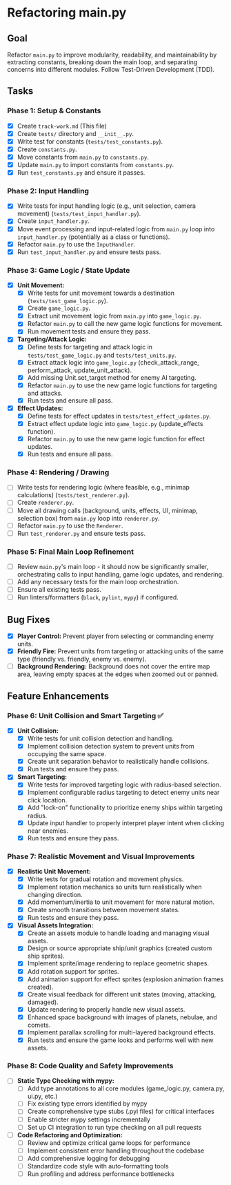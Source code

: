 # Refactoring main.py

## Goal
Refactor `main.py` to improve modularity, readability, and maintainability by extracting constants, breaking down the main loop, and separating concerns into different modules. Follow Test-Driven Development (TDD).

## Tasks

### Phase 1: Setup & Constants
- [x] Create `track-work.md` (This file)
- [x] Create `tests/` directory and `__init__.py`.
- [x] Write test for constants (`tests/test_constants.py`).
- [x] Create `constants.py`.
- [x] Move constants from `main.py` to `constants.py`.
- [x] Update `main.py` to import constants from `constants.py`.
- [x] Run `test_constants.py` and ensure it passes.

### Phase 2: Input Handling
- [x] Write tests for input handling logic (e.g., unit selection, camera movement) (`tests/test_input_handler.py`).
- [x] Create `input_handler.py`.
- [x] Move event processing and input-related logic from `main.py` loop into `input_handler.py` (potentially as a class or functions).
- [x] Refactor `main.py` to use the `InputHandler`.
- [x] Run `test_input_handler.py` and ensure tests pass.

### Phase 3: Game Logic / State Update

- [x] **Unit Movement:**
    - [x] Write tests for unit movement towards a destination (`tests/test_game_logic.py`).
    - [x] Create `game_logic.py`.
    - [x] Extract unit movement logic from `main.py` into `game_logic.py`.
    - [x] Refactor `main.py` to call the new game logic functions for movement.
    - [x] Run movement tests and ensure they pass.
- [x] **Targeting/Attack Logic:**
    - [x] Define tests for targeting and attack logic in `tests/test_game_logic.py` and `tests/test_units.py`.
    - [x] Extract attack logic into `game_logic.py` (check_attack_range, perform_attack, update_unit_attack).
    - [x] Add missing Unit.set_target method for enemy AI targeting.
    - [x] Refactor `main.py` to use the new game logic functions for targeting and attacks.
    - [x] Run tests and ensure all pass.
- [x] **Effect Updates:**
    - [x] Define tests for effect updates in `tests/test_effect_updates.py`.
    - [x] Extract effect update logic into `game_logic.py` (update_effects function).
    - [x] Refactor `main.py` to use the new game logic function for effect updates.
    - [x] Run tests and ensure all pass.

### Phase 4: Rendering / Drawing
- [ ] Write tests for rendering logic (where feasible, e.g., minimap calculations) (`tests/test_renderer.py`).
- [ ] Create `renderer.py`.
- [ ] Move all drawing calls (background, units, effects, UI, minimap, selection box) from `main.py` loop into `renderer.py`.
- [ ] Refactor `main.py` to use the `Renderer`.
- [ ] Run `test_renderer.py` and ensure tests pass.

### Phase 5: Final Main Loop Refinement
- [ ] Review `main.py`'s main loop - it should now be significantly smaller, orchestrating calls to input handling, game logic updates, and rendering.
- [ ] Add any necessary tests for the main loop orchestration.
- [ ] Ensure all existing tests pass.
- [ ] Run linters/formatters (`black`, `pylint`, `mypy`) if configured.

## Bug Fixes

- [x] **Player Control:** Prevent player from selecting or commanding enemy units.
- [x] **Friendly Fire:** Prevent units from targeting or attacking units of the same type (friendly vs. friendly, enemy vs. enemy).
- [ ] **Background Rendering:** Background does not cover the entire map area, leaving empty spaces at the edges when zoomed out or panned.

## Feature Enhancements

### Phase 6: Unit Collision and Smart Targeting ✅
- [x] **Unit Collision:**
    - [x] Write tests for unit collision detection and handling.
    - [x] Implement collision detection system to prevent units from occupying the same space.
    - [x] Create unit separation behavior to realistically handle collisions.
    - [x] Run tests and ensure they pass.
    
- [x] **Smart Targeting:**
    - [x] Write tests for improved targeting logic with radius-based selection.
    - [x] Implement configurable radius targeting to detect enemy units near click location.
    - [x] Add "lock-on" functionality to prioritize enemy ships within targeting radius.
    - [x] Update input handler to properly interpret player intent when clicking near enemies.
    - [x] Run tests and ensure they pass.

### Phase 7: Realistic Movement and Visual Improvements
- [x] **Realistic Unit Movement:**
    - [x] Write tests for gradual rotation and movement physics.
    - [x] Implement rotation mechanics so units turn realistically when changing direction.
    - [x] Add momentum/inertia to unit movement for more natural motion.
    - [x] Create smooth transitions between movement states.
    - [x] Run tests and ensure they pass.
    
- [x] **Visual Assets Integration:**
    - [x] Create an assets module to handle loading and managing visual assets.
    - [x] Design or source appropriate ship/unit graphics (created custom ship sprites).
    - [x] Implement sprite/image rendering to replace geometric shapes.
    - [x] Add rotation support for sprites.
    - [x] Add animation support for effect sprites (explosion animation frames created).
    - [x] Create visual feedback for different unit states (moving, attacking, damaged).
    - [x] Update rendering to properly handle new visual assets.
    - [x] Enhanced space background with images of planets, nebulae, and comets.
    - [x] Implement parallax scrolling for multi-layered background effects.
    - [x] Run tests and ensure the game looks and performs well with new assets.

### Phase 8: Code Quality and Safety Improvements
- [ ] **Static Type Checking with mypy:**
    - [ ] Add type annotations to all core modules (game_logic.py, camera.py, ui.py, etc.)
    - [ ] Fix existing type errors identified by mypy
    - [ ] Create comprehensive type stubs (.pyi files) for critical interfaces
    - [ ] Enable stricter mypy settings incrementally
    - [ ] Set up CI integration to run type checking on all pull requests

- [ ] **Code Refactoring and Optimization:**
    - [ ] Review and optimize critical game loops for performance
    - [ ] Implement consistent error handling throughout the codebase
    - [ ] Add comprehensive logging for debugging
    - [ ] Standardize code style with auto-formatting tools
    - [ ] Run profiling and address performance bottlenecks
